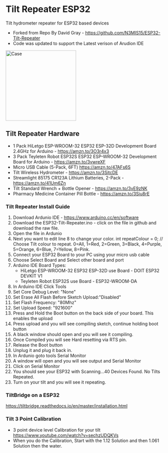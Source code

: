 # Tilt Repeater ESP32
Tilt hydrometer repeater for ESP32 based devices
- Forked from Repo By David Gray - https://github.com/N3MIS15/ESP32-Tilt-Repeater
- Code was updated to support the Latest verison of Arudion IDE

<img width="225" alt="Case" src="https://github.com/Route105/Tilt-Repeater-ESP32/assets/96628531/38e280b4-9aa3-4b2e-b4e7-b8b6f13611d5">

## Tilt Repeater Hardware
- 1 Pack HiLetgo ESP-WROOM-32 ESP32 ESP-32D Development Board 2.4GHz for Arduino - https://amzn.to/3O3r4x3
- 3 Pack Teyleten Robot ESP32S ESP32 ESP-WROOM-32 Development Board for Arduino - https://amzn.to/3vwreXF
- Micro USB Cable (5-Pack, 6FT) https://amzn.to/47AFs6S
- Tilt Wireless Hydrometer - https://amzn.to/3SitcDE
- Streamlight 85175 CR123A Lithium Batteries, 2-Pack - https://amzn.to/41Um6Zn
- Tilt Standard Wrench + Bottle Opener - https://amzn.to/3vE9zNK
- Pharmacy Medicine Container Pill Bottle - https://amzn.to/3Siu8rE

### Tilt Repeater Install Guide
1. Download Ardunio IDE - https://www.arduino.cc/en/software
2. Download the ESP32-Tilt-Repeater.ino - click on the file in github and download the raw file.
3. Open the file in Ardunio
4. Next you want to edit line 8 to change your color. int repeatColour =  0; // Choose Tilt colour to repeat. 0=All, 1=Red, 2=Green, 3=Black, 4=Purple, 5=Orange, 6=Blue, 7=Yellow, 8=Pink.
5. Connect your ESP32 Board to your PC using your micro usb cable
6. Choose Select Board and Select other board and port
7. Arduino IDE Board Types:
   - HiLetgo ESP-WROOM-32 ESP32 ESP-32D use Board - DOIT ESP32 DEVKIT V1
   - Teyleten Robot ESP32S use Board - ESP32-WROOM-DA 
11. In Arduino IDE Click Tools
12. Set Core Debug Level: "None"
13. Set Erase All Flash Before Sketch Upload:"Disabled"
14. Set Flash Frequency: "80Mhz"
15. Set Upload Speed: "921600"
17. Press and Hold the Boot button on the back side of your board. This enables the upload
18. Press upload and you will see compiling sketch, continue holding boot button
19. A black window should open and you will see it compiling.
20. Once Compiled you will see Hard resetting via RTS pin.
21. Release the Boot button
22. Unplug it and plug it back in.
23. In Ardunio goto tools Serial Monitor
24. A window will open and you will see output and Serial Monitor
25. Click on Serial Monitor
26. You should see your ESP32 with Scanning...40 Devices Found. No Tilts Repeated.
27. Turn on your tilt and you will see it repeating.

### TiltBridge on a ESP32
https://tiltbridge.readthedocs.io/en/master/installation.html

### Tilt 3 Point Calibration 
- 3 point device level Calibration for your tilt https://www.youtube.com/watch?v=sechzUDQKVs
- When you do the Calibration, Start with the 1.12 Solution and then 1.061 Solution then the water.  
